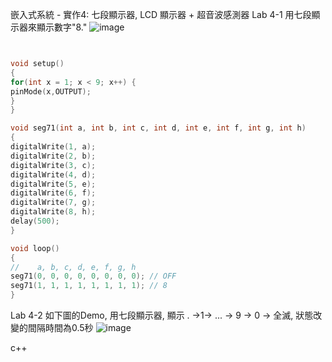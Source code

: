 嵌入式系統 - 實作4: 七段顯示器, LCD 顯示器 + 超音波感測器
Lab 4-1 用七段顯示器來顯示數字"8."
![image](https://user-images.githubusercontent.com/89329457/137610876-11100936-1617-4b53-9515-74eac62e1c3f.png)

```c++


void setup()
{
for(int x = 1; x < 9; x++) {
pinMode(x,OUTPUT);
}
}

void seg71(int a, int b, int c, int d, int e, int f, int g, int h)
{
digitalWrite(1, a);
digitalWrite(2, b);
digitalWrite(3, c);
digitalWrite(4, d);
digitalWrite(5, e);
digitalWrite(6, f);
digitalWrite(7, g);
digitalWrite(8, h);
delay(500);
}

void loop()
{
//    a, b, c, d, e, f, g, h
seg71(0, 0, 0, 0, 0, 0, 0, 0); // OFF
seg71(1, 1, 1, 1, 1, 1, 1, 1); // 8
}
```
Lab 4-2 如下圖的Demo, 用七段顯示器, 顯示 . →1→ ... → 9 → 0 → 全滅, 狀態改變的間隔時間為0.5秒
![image](https://user-images.githubusercontent.com/89329457/138564331-07303ef5-6c0a-43e4-84c8-d223a9f52939.png)

c++

```
